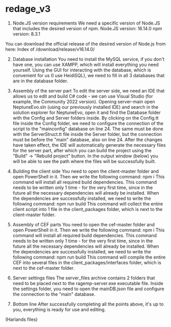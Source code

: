 # redage_v3
1. Node.JS version requirements
We need a specific version of Node.JS that includes the desired version of npm.
Node.JS version: 16.14.0
npm version: 8.3.1

You can download the official release of the desired version of Node.js from here:
Index of /download/release/v16.14.0/

2. Database installation
You need to install the MySQL service, if you don't have one, you can use XAMPP, which will install everything you need yourself.
Using the GUI for interacting with the database, which is convenient for us (I use HeidiSQL), we need to fill in all 3 databases that are in the database folder.

3. Assembly of the server part
To edit the server side, we need an IDE that allows us to edit and build C# code - we can use Visual Studio (for example, the Community 2022 version).
Opening server-main open NeptuneEvo.sln (using our previously installed IDE) and search in the solution explorer for NeptuneEvo, open it and find the Database folder with the Config and Server folders inside.
By clicking on the Config.tt file inside the Config folder, we need to configure the connection of the script to the "mainconfig" database on line 24.
The same must be done with the ServerStruct.tt file inside the Server folder, but the connection must be before the "main" database, also on line 24.
After the changes have taken effect, the IDE will automatically generate the necessary files for the server part, after which you can build the project using the "Build" -> "Rebuild project" button.
In the output window (below) you will be able to see the path where the files will be successfully built.

4. Building the client side
You need to open the client-master folder and open PowerShell in it.
Then we write the following command:
npm i
This command will install all required build dependencies.
This command needs to be written only 1 time - for the very first time, since in the future all the necessary dependencies will already be installed.
When the dependencies are successfully installed, we need to write the following command:
npm run build
This command will collect the entire client script into 1 file in the client_packages folder, which is next to the client-master folder.

5. Assembly of CEF parts
You need to open the cef-master folder and open PowerShell in it.
Then we write the following command:
npm i
This command will install all required build dependencies.
This command needs to be written only 1 time - for the very first time, since in the future all the necessary dependencies will already be installed.
When the dependencies are successfully installed, we need to write the following command:
npm run build
This command will compile the entire CEF into several files in the client_packages/interfaces folder, which is next to the cef-master folder.

6. Server settings files
The server_files archive contains 2 folders that need to be placed next to the ragemp-server.exe executable file.
Inside the settings folder, you need to open the mainDB.json file and configure the connection to the "main" database.

7. Bottom line
After successfully completing all the points above, it's up to you, everything is ready for use and editing.


(Harlands files)
